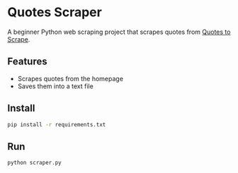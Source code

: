 # Quotes Scraper

A beginner Python web scraping project that scrapes quotes from [Quotes to Scrape](http://quotes.toscrape.com/).

## Features
- Scrapes quotes from the homepage
- Saves them into a text file

## Install
```bash
pip install -r requirements.txt
```

## Run
```bash
python scraper.py
```
